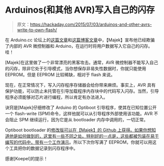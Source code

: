 # Arduinos(和其他 AVR)写入自己的闪存

> 原文：<https://hackaday.com/2015/07/03/arduinos-and-other-avrs-write-to-own-flash/>

在 Arduino.cc 论坛上的[这篇文章](http://forum.arduino.cc/index.php?topic=332191.0)和[这篇博客文章](http://majek.mamy.to/en/writing-to-internal-flash-on-arduino/)中，【Majek】宣布他已经欺骗了内部的 AVR 微控制器和 Arduino，在运行时将用户数据写入它自己的闪存。哇！

[Majek]在这里做了一个非常漂亮的黑客攻击。通常，AVR 微控制器不能写入自己的闪存，除非它处于引导模式，当你想保存非易失性数据时，你就只能使用 EEPROM。但是 EEPROM 比较稀缺，相对于 flash 来说。

现在，在正常情况下，写入闪存程序存储器会给你带来麻烦。事实上，AVR 具有保护功能，可以防止未托管在引导加载程序内存块中的代码写入闪存。当然，引导程序必须能够对芯片进行编程，所以肯定有办法进入。

诀窍是[Majek]仔细修改了 Arduino 的 Optiboot 引导程序，使其在已知位置公开一个 flash-write (SPM)命令，这样他就可以从引导程序外部使用该功能。AVR 不会阻止 SPM 继续运行，因为它是从 bootloader 内存中调用的，一切正常。

Optiboot bootloader 的[修改版可以在【Majek】的 Github 上获得。如果你想知道他是如何做到的，](https://github.com/majekw/optiboot)[这里有一些不同之处。特别好的一点是，这些都被包装在易于编写的代码中，带有一个](https://github.com/Optiboot/optiboot/pull/142/files)[工作演示](https://github.com/majekw/optiboot/blob/supermaster/optiboot/examples/flash_program/flash_program.ino)。所以下次你写满了 EEPROM，你就可以用这个工具把你的数据记录到闪存程序中。

感谢[Koepel]的提示！